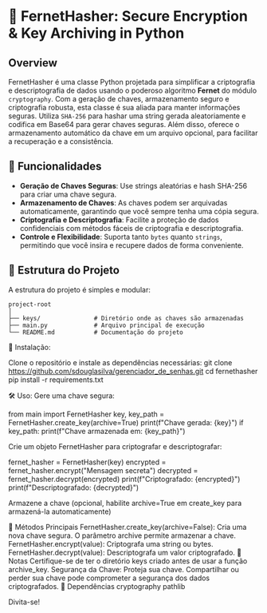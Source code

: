 # 🔐 FernetHasher: Secure Encryption & Key Archiving in Python

## Overview
FernetHasher é uma classe Python projetada para simplificar a criptografia e descriptografia de dados usando o poderoso algoritmo **Fernet** do módulo `cryptography`. Com a geração de chaves, armazenamento seguro e criptografia robusta, esta classe é sua aliada para manter informações seguras. Utiliza `SHA-256` para hashar uma string gerada aleatoriamente e codifica em Base64 para gerar chaves seguras. Além disso, oferece o armazenamento automático da chave em um arquivo opcional, para facilitar a recuperação e a consistência.

## 🔧 Funcionalidades
- **Geração de Chaves Seguras**: Use strings aleatórias e hash SHA-256 para criar uma chave segura.
- **Armazenamento de Chaves**: As chaves podem ser arquivadas automaticamente, garantindo que você sempre tenha uma cópia segura.
- **Criptografia e Descriptografia**: Facilite a proteção de dados confidenciais com métodos fáceis de criptografia e descriptografia.
- **Controle e Flexibilidade**: Suporta tanto `bytes` quanto `strings`, permitindo que você insira e recupere dados de forma conveniente.

## 📁 Estrutura do Projeto
A estrutura do projeto é simples e modular:
```plaintext
project-root
│
├── keys/               # Diretório onde as chaves são armazenadas
├── main.py             # Arquivo principal de execução
└── README.md           # Documentação do projeto
````

🚀 Instalação:

Clone o repositório e instale as dependências necessárias:
git clone https://github.com/sdouglasilva/gerenciador_de_senhas.git
cd fernethasher
pip install -r requirements.txt

🛠️ Uso:
Gere uma chave segura:

from main import FernetHasher
key, key_path = FernetHasher.create_key(archive=True)
print(f"Chave gerada: {key}")
if key_path:
    print(f"Chave armazenada em: {key_path}")

Crie um objeto FernetHasher para criptografar e descriptografar:

fernet_hasher = FernetHasher(key)
encrypted = fernet_hasher.encrypt("Mensagem secreta")
decrypted = fernet_hasher.decrypt(encrypted)
print(f"Criptografado: {encrypted}")
print(f"Descriptografado: {decrypted}")

Armazene a chave (opcional, habilite archive=True em create_key para armazená-la automaticamente)

🤖 Métodos Principais
FernetHasher.create_key(archive=False): Cria uma nova chave segura. O parâmetro archive permite armazenar a chave.
FernetHasher.encrypt(value): Criptografa uma string ou bytes.
FernetHasher.decrypt(value): Descriptografa um valor criptografado.
📝 Notas
Certifique-se de ter o diretório keys criado antes de usar a função archive_key.
Segurança da Chave: Proteja sua chave. Compartilhar ou perder sua chave pode comprometer a segurança dos dados criptografados.
🔗 Dependências
cryptography
pathlib

Divita-se!
